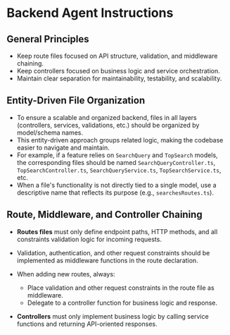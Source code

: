 # Backend Agent Instructions

## General Principles

- Keep route files focused on API structure, validation, and middleware chaining.
- Keep controllers focused on business logic and service orchestration.
- Maintain clear separation for maintainability, testability, and scalability.

## Entity-Driven File Organization

- To ensure a scalable and organized backend, files in all layers (controllers, services, validations, etc.) should be organized by model/schema names.
- This entity-driven approach groups related logic, making the codebase easier to navigate and maintain.
- For example, if a feature relies on `SearchQuery` and `TopSearch` models, the corresponding files should be named `SearchQueryController.ts`, `TopSearchController.ts`, `SearchQueryService.ts`, `TopSearchService.ts`, etc.
- When a file's functionality is not directly tied to a single model, use a descriptive name that reflects its purpose (e.g., `searchesRoutes.ts`).

## Route, Middleware, and Controller Chaining

- **Routes files** must only define endpoint paths, HTTP methods, and all constraints validation logic for incoming requests.
- Validation, authentication, and other request constraints should be implemented as middleware functions in the route declaration.

- When adding new routes, always:

  - Place validation and other request constraints in the route file as middleware.
  - Delegate to a controller function for business logic and response.

- **Controllers** must only implement business logic by calling service functions and returning API-oriented responses.
